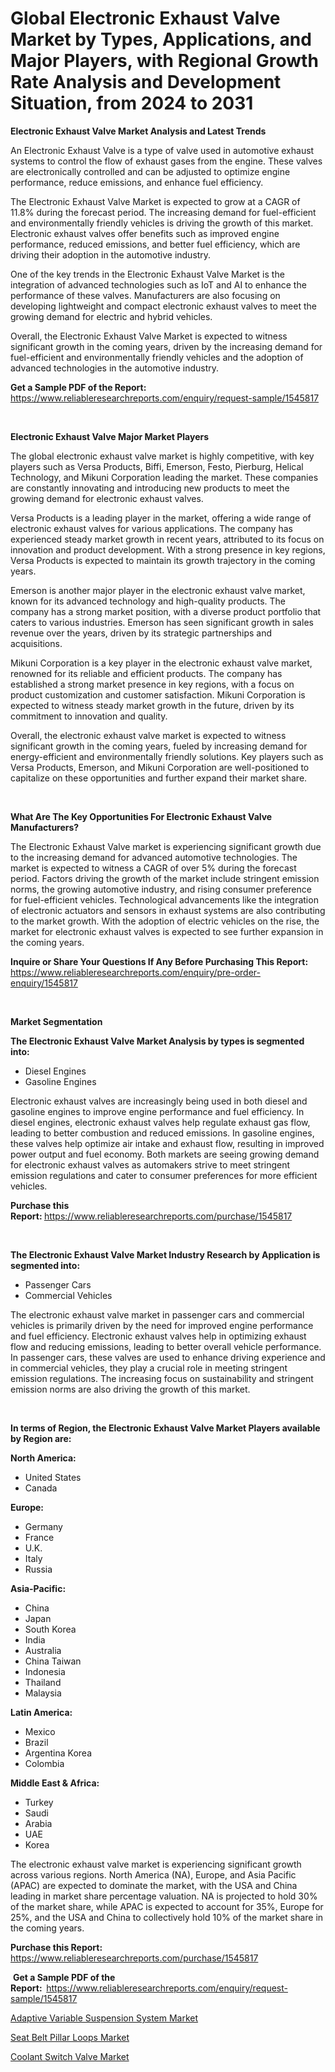 <p><h1>Global Electronic Exhaust Valve Market by Types, Applications, and Major Players, with Regional Growth Rate Analysis and Development Situation, from 2024 to 2031</h1></p><p><strong>Electronic Exhaust Valve Market Analysis and Latest Trends</strong></p>
<p><p>An Electronic Exhaust Valve is a type of valve used in automotive exhaust systems to control the flow of exhaust gases from the engine. These valves are electronically controlled and can be adjusted to optimize engine performance, reduce emissions, and enhance fuel efficiency.</p><p>The Electronic Exhaust Valve Market is expected to grow at a CAGR of 11.8% during the forecast period. The increasing demand for fuel-efficient and environmentally friendly vehicles is driving the growth of this market. Electronic exhaust valves offer benefits such as improved engine performance, reduced emissions, and better fuel efficiency, which are driving their adoption in the automotive industry.</p><p>One of the key trends in the Electronic Exhaust Valve Market is the integration of advanced technologies such as IoT and AI to enhance the performance of these valves. Manufacturers are also focusing on developing lightweight and compact electronic exhaust valves to meet the growing demand for electric and hybrid vehicles.</p><p>Overall, the Electronic Exhaust Valve Market is expected to witness significant growth in the coming years, driven by the increasing demand for fuel-efficient and environmentally friendly vehicles and the adoption of advanced technologies in the automotive industry.</p></p>
<p><strong>Get a Sample PDF of the Report:&nbsp;</strong> <a href="https://www.reliableresearchreports.com/enquiry/request-sample/1545817">https://www.reliableresearchreports.com/enquiry/request-sample/1545817</a></p>
<p>&nbsp;</p>
<p><strong>Electronic Exhaust Valve Major Market Players</strong></p>
<p><p>The global electronic exhaust valve market is highly competitive, with key players such as Versa Products, Biffi, Emerson, Festo, Pierburg, Helical Technology, and Mikuni Corporation leading the market. These companies are constantly innovating and introducing new products to meet the growing demand for electronic exhaust valves. </p><p>Versa Products is a leading player in the market, offering a wide range of electronic exhaust valves for various applications. The company has experienced steady market growth in recent years, attributed to its focus on innovation and product development. With a strong presence in key regions, Versa Products is expected to maintain its growth trajectory in the coming years.</p><p>Emerson is another major player in the electronic exhaust valve market, known for its advanced technology and high-quality products. The company has a strong market position, with a diverse product portfolio that caters to various industries. Emerson has seen significant growth in sales revenue over the years, driven by its strategic partnerships and acquisitions.</p><p>Mikuni Corporation is a key player in the electronic exhaust valve market, renowned for its reliable and efficient products. The company has established a strong market presence in key regions, with a focus on product customization and customer satisfaction. Mikuni Corporation is expected to witness steady market growth in the future, driven by its commitment to innovation and quality.</p><p>Overall, the electronic exhaust valve market is expected to witness significant growth in the coming years, fueled by increasing demand for energy-efficient and environmentally friendly solutions. Key players such as Versa Products, Emerson, and Mikuni Corporation are well-positioned to capitalize on these opportunities and further expand their market share.</p></p>
<p>&nbsp;</p>
<p><strong>What Are The Key Opportunities For Electronic Exhaust Valve Manufacturers?</strong></p>
<p><p>The Electronic Exhaust Valve market is experiencing significant growth due to the increasing demand for advanced automotive technologies. The market is expected to witness a CAGR of over 5% during the forecast period. Factors driving the growth of the market include stringent emission norms, the growing automotive industry, and rising consumer preference for fuel-efficient vehicles. Technological advancements like the integration of electronic actuators and sensors in exhaust systems are also contributing to the market growth. With the adoption of electric vehicles on the rise, the market for electronic exhaust valves is expected to see further expansion in the coming years.</p></p>
<p><strong>Inquire or Share Your Questions If Any Before Purchasing This Report:</strong> <a href="https://www.reliableresearchreports.com/enquiry/pre-order-enquiry/1545817">https://www.reliableresearchreports.com/enquiry/pre-order-enquiry/1545817</a></p>
<p>&nbsp;</p>
<p><strong>Market Segmentation</strong></p>
<p><strong>The Electronic Exhaust Valve Market Analysis by types is segmented into:</strong></p>
<p><ul><li>Diesel Engines</li><li>Gasoline Engines</li></ul></p>
<p><p>Electronic exhaust valves are increasingly being used in both diesel and gasoline engines to improve engine performance and fuel efficiency. In diesel engines, electronic exhaust valves help regulate exhaust gas flow, leading to better combustion and reduced emissions. In gasoline engines, these valves help optimize air intake and exhaust flow, resulting in improved power output and fuel economy. Both markets are seeing growing demand for electronic exhaust valves as automakers strive to meet stringent emission regulations and cater to consumer preferences for more efficient vehicles.</p></p>
<p><strong>Purchase this Report:&nbsp;</strong><a href="https://www.reliableresearchreports.com/purchase/1545817">https://www.reliableresearchreports.com/purchase/1545817</a></p>
<p>&nbsp;</p>
<p><strong>The Electronic Exhaust Valve Market Industry Research by Application is segmented into:</strong></p>
<p><ul><li>Passenger Cars</li><li>Commercial Vehicles</li></ul></p>
<p><p>The electronic exhaust valve market in passenger cars and commercial vehicles is primarily driven by the need for improved engine performance and fuel efficiency. Electronic exhaust valves help in optimizing exhaust flow and reducing emissions, leading to better overall vehicle performance. In passenger cars, these valves are used to enhance driving experience and in commercial vehicles, they play a crucial role in meeting stringent emission regulations. The increasing focus on sustainability and stringent emission norms are also driving the growth of this market.</p></p>
<p>&nbsp;</p>
<p><strong>In terms of Region, the Electronic Exhaust Valve Market Players available by Region are:</strong></p>
<p>
    <p> <strong> North America: </strong>
        <ul>
            <li>United States</li>
            <li>Canada</li>
        </ul>
        </p> 
    <p> <strong> Europe: </strong>
        <ul>
            <li>Germany</li>
            <li>France</li>
            <li>U.K.</li>
            <li>Italy</li>
            <li>Russia</li>
        </ul>
        </p> 
    <p> <strong> Asia-Pacific: </strong>
        <ul>
            <li>China</li>
            <li>Japan</li>
            <li>South Korea</li>
            <li>India</li>
            <li>Australia</li>
            <li>China Taiwan</li>
            <li>Indonesia</li>
            <li>Thailand</li>
            <li>Malaysia</li>
        </ul>
        </p> 
    <p> <strong> Latin America: </strong>
        <ul>
            <li>Mexico</li>
            <li>Brazil</li>
            <li>Argentina Korea</li>
            <li>Colombia</li>
        </ul>
        </p> 
    <p> <strong> Middle East & Africa: </strong>
        <ul>
            <li>Turkey</li>
            <li>Saudi</li>
            <li>Arabia</li>
            <li>UAE</li>
            <li>Korea</li>
        </ul>
    </p>
    </p>
<p><p>The electronic exhaust valve market is experiencing significant growth across various regions. North America (NA), Europe, and Asia Pacific (APAC) are expected to dominate the market, with the USA and China leading in market share percentage valuation. NA is projected to hold 30% of the market share, while APAC is expected to account for 35%, Europe for 25%, and the USA and China to collectively hold 10% of the market share in the coming years.</p></p>
<p><strong>Purchase this Report: </strong><a href="https://www.reliableresearchreports.com/purchase/1545817">https://www.reliableresearchreports.com/purchase/1545817</a></p>
<p>&nbsp;<strong>Get a Sample PDF of the Report:&nbsp;&nbsp;</strong><a href="https://www.reliableresearchreports.com/enquiry/request-sample/1545817">https://www.reliableresearchreports.com/enquiry/request-sample/1545817</a></p>
<p><strong></strong></p>
<p><p><a href="https://github.com/beatblasta/Market-Research-Report-List-2/blob/main/adaptive-variable-suspension-system-market.md">Adaptive Variable Suspension System Market</a></p><p><a href="https://github.com/angelajermaine/Market-Research-Report-List-2/blob/main/seat-belt-pillar-loops-market.md">Seat Belt Pillar Loops Market</a></p><p><a href="https://github.com/shotows/Market-Research-Report-List-1/blob/main/coolant-switch-valve-market.md">Coolant Switch Valve Market</a></p></p>